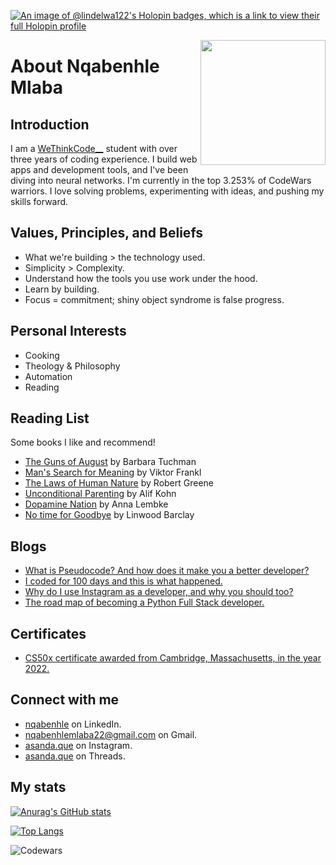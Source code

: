 [![An image of @lindelwa122's Holopin badges, which is a link to view their full Holopin profile](https://holopin.me/lindelwa122)](https://holopin.io/@lindelwa122)

<img align='right' src='https://user-images.githubusercontent.com/5713670/87202985-820dcb80-c2b6-11ea-9f56-7ec461c497c3.gif' width='200'>

# About Nqabenhle Mlaba

## Introduction

 I am a [WeThinkCode__](https://wethinkcode.co.za) student with over three years of coding experience. I build web apps and development tools, and I've been diving into neural networks. I'm currently in the top 3.253% of CodeWars warriors. I love solving problems, experimenting with ideas, and pushing my skills forward.

## Values, Principles, and Beliefs

- What we're building > the technology used.
- Simplicity > Complexity.
- Understand how the tools you use work under the hood.
- Learn by building.
- Focus = commitment; shiny object syndrome is false progress.

## Personal Interests

- Cooking
- Theology & Philosophy
- Automation
- Reading

## Reading List

Some books I like and recommend!

- [The Guns of August](https://www.amazon.co.za/Guns-August-Pulitzer-Prize-Winning-Outbreak/dp/0345476093) by Barbara Tuchman
- [Man's Search for Meaning](https://www.amazon.com/Mans-Search-Meaning-Viktor-Frankl/dp/080701429X) by Viktor Frankl
- [The Laws of Human Nature](https://www.amazon.co.za/Laws-Human-Nature-Robert-Greene/dp/0525428143) by Robert Greene
- [Unconditional Parenting](https://www.amazon.com/Unconditional-Parenting-Moving-Rewards-Punishments/dp/0743487486) by Alif Kohn
- [Dopamine Nation](https://www.amazon.com/Dopamine-Nation-Finding-Balance-Indulgence/dp/152474672X) by Anna Lembke
- [No time for Goodbye](https://www.amazon.co.za/No-Time-Goodbye-Linwood-Barclay/dp/0553590421) by Linwood Barclay

## Blogs

- [What is Pseudocode? And how does it make you a better developer?](https://medium.com/@asanda.que/what-is-pseudocode-and-how-does-it-make-you-a-better-developer-5c53a67e99d)
- [I coded for 100 days and this is what happened.](https://medium.com/@asanda.que/i-coded-for-100-days-and-this-is-what-happened-4b6cf1605cb4)
- [Why do I use Instagram as a developer, and why you should too?](https://medium.com/@asanda.que/why-do-i-use-instagram-as-a-developer-and-why-you-should-too-7ddcdee15f50)
- [The road map of becoming a Python Full Stack developer.](https://medium.com/@asanda.que/the-road-map-to-becoming-a-python-full-stack-developer-part-ii-d75ccb668c92)

## Certificates

- [CS50x certificate awarded from Cambridge, Massachusetts, in the year 2022.](https://certificates.cs50.io/912447d3-3a54-4c43-981b-db1c73892575.pdf?size=letter)

## Connect with me

- [nqabenhle](https://linkedin.com/in/nqabenhle) on LinkedIn.
- [nqabenhlemlaba22@gmail.com](mailto:nqabenhlemlaba22@gmail.com) on Gmail.
- [asanda.que](https://instagram.com/asanda.que) on Instagram.
- [asanda.que](https://threads.com/asanda.que) on Threads.

## My stats

[![Anurag's GitHub stats](https://github-readme-stats.vercel.app/api?username=lindelwa122)](https://github.com/lindelwa122/github-readme-stats)

[![Top Langs](https://github-readme-stats.vercel.app/api/top-langs/?username=lindelwa122)](https://github.com/lindelwa122/github-readme-stats)

![Codewars](https://github.r2v.ch/codewars?user=lindelwa122)

